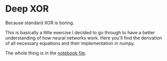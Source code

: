 # Deep XOR

Because standard XOR is boring.

This is basically a little exercise I decided to go through to have a better understanding of how neural networks work. Here you'll find the derivation of all necessary equations and their implementation in numpy.

The whole thing is in the [notebook file](Deep%20XOR.ipynb).
